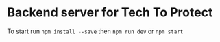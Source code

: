 # Backend server for Tech To Protect

To start run `npm install --save` then `npm run dev` or `npm start`